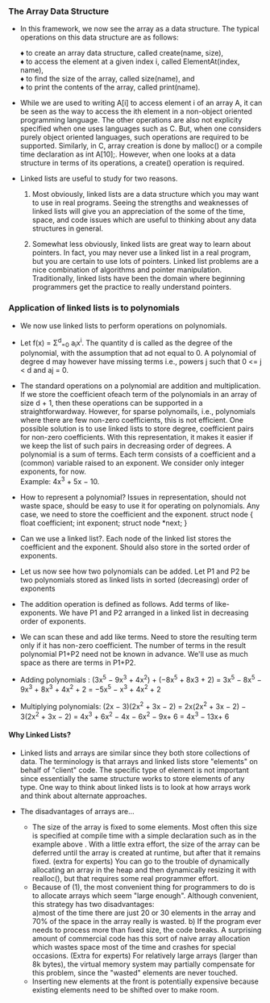 ### The Array Data Structure

- In this framework, we now see the array as a data structure. The typical operations on this data structure are as follows:  

   ♦ to create an array data structure, called create(name, size),  
   ♦ to access the element at a given index i, called ElementAt(index, name),  
   ♦ to find the size of the array, called size(name), and  
   ♦ to print the contents of the array, called print(name).  

- While we are used to writing A[i] to access element i of an array A, it can be seen as the way to access the ith element in a non-object oriented programming language. The other operations are also not explicity specified when one uses languages such as C. But, when one considers purely object oriented languages, such operations are required to be supported. Similarly, in C, array creation is done by malloc() or a compile time declaration as int A[10];. However, when one looks at a data structure in terms of its operations, a create() operation is required.  
- Linked lists are useful to study for two reasons.
  1. Most obviously, linked lists are a data structure which you may want to use in real programs. Seeing the strengths and weaknesses of linked lists will give you an appreciation of the some of the time, space, and code issues which are useful to thinking about any data structures in general.  

  2. Somewhat less obviously, linked lists are great way to learn about pointers. In fact, you may never use a linked list in a real program, but you are certain to use lots of pointers. Linked list problems are a nice combination of algorithms and pointer manipulation. Traditionally, linked lists have been the domain where beginning programmers get the practice to really understand pointers.  

###    Application of linked lists is to polynomials  
   
- We now use linked lists to perform operations on polynomials.  

- Let f(x) = Σ<sup>d</sup><sub>=0</sub> a<sub>i</sub>x<sup>i</sup>.
    The quantity d is called as the degree of the polynomial, with the assumption that ad not equal to 0. A polynomial of degree d may however have missing terms i.e., powers j such that 0 <= j < d and aj = 0.

- The standard operations on a polynomial are addition and multiplication. If we store the coefficient ofeach term of the polynomials in an array of size d + 1, then these operations can be supported in a straightforwardway. However, for sparse polynomails, i.e., polynomials where there are few non-zero coefficients, this is not efficient. One possible solution is to use linked lists to store degree, coefficient pairs for non-zero coefficients. With this representation, it makes it easier if we keep the list of such pairs in decreasing order of degrees. A polynomial is a sum of terms. Each term consists of a coefficient and a (common) variable raised to an exponent. We consider only integer exponents, for now.  
   Example: 4x<sup>3</sup> + 5x − 10.

- How to represent a polynomial? Issues in representation, should not waste space, should be easy to use it for operating on polynomials. Any case, we need to store the coefficient and the exponent.
    struct node
    {
    float coefficient;
    int exponent;
    struct node *next;
    }

- Can we use a linked list?. Each node of the linked list stores the coefficient and the exponent. Should also store in the sorted order of exponents.

- Let us now see how two polynomials can be added. Let P1 and P2 be two polynomials stored as linked lists in sorted (decreasing) order of exponents

- The addition operation is defined as follows. Add terms of like-exponents. We have P1 and P2 arranged in a linked list in decreasing order of exponents.

- We can scan these and add like terms. Need to store the resulting term only if it has non-zero coefficient. The number of terms in the result polynomial P1+P2 need not be known in advance. We'll use as much space as there are terms in P1+P2.

- Adding polynomials :
  (3x<sup>5</sup> − 9x<sup>3</sup> + 4x<sup>2</sup>) + (−8x<sup>5</sup> + 8x3 + 2)
   = 3x<sup>5</sup> − 8x<sup>5</sup> − 9x<sup>3</sup> + 8x<sup>3</sup> + 4x<sup>2</sup> + 2
   = −5x<sup>5</sup> − x<sup>3</sup> + 4x<sup>2</sup> + 2

- Multiplying polynomials:
  (2x − 3)(2x<sup>2</sup> + 3x − 2)
  = 2x(2x<sup>2</sup> + 3x − 2) − 3(2x<sup>2</sup> + 3x − 2)
    = 4x<sup>3</sup> + 6x<sup>2</sup> − 4x − 6x<sup>2</sup> − 9x+ 6
    = 4x<sup>3</sup> − 13x+ 6

#### Why Linked Lists?

- Linked lists and arrays are similar since they both store collections of data. The terminology is that arrays and linked lists store "elements" on behalf of "client" code. The specific type of element is not important since essentially the same structure works to store elements of any type. One way to think about linked lists is to look at how arrays work and think about alternate approaches.  

- The disadvantages of arrays are...
   - The size of the array is fixed to some elements. Most often this size is specified at compile time with a simple declaration such as in the example above . With a little extra effort, the size of the array can be deferred until the array is created at runtime, but after that it remains fixed. (extra for experts) You can go to the trouble of dynamically allocating an array in the heap and then dynamically resizing it with realloc(), but that requires some real programmer effort.  
   - Because of (1), the most convenient thing for programmers to do is to allocate arrays which seem "large enough". Although convenient, this strategy has two disadvantages:  
      a)most of the time there are just 20 or 30 elements in the array and 70% of the space in the array really is wasted.
      b) If the program ever needs to process more than fixed size, the code breaks. A surprising amount of commercial code has this sort of naive array allocation which wastes space most of the time and crashes for special occasions. (Extra for experts) For relatively large arrays (larger than 8k bytes), the virtual memory system may partially compensate for this problem, since the "wasted" elements are never touched.  
   - Inserting new elements at the front is potentially expensive because existing elements need to be shifted over to make room.


